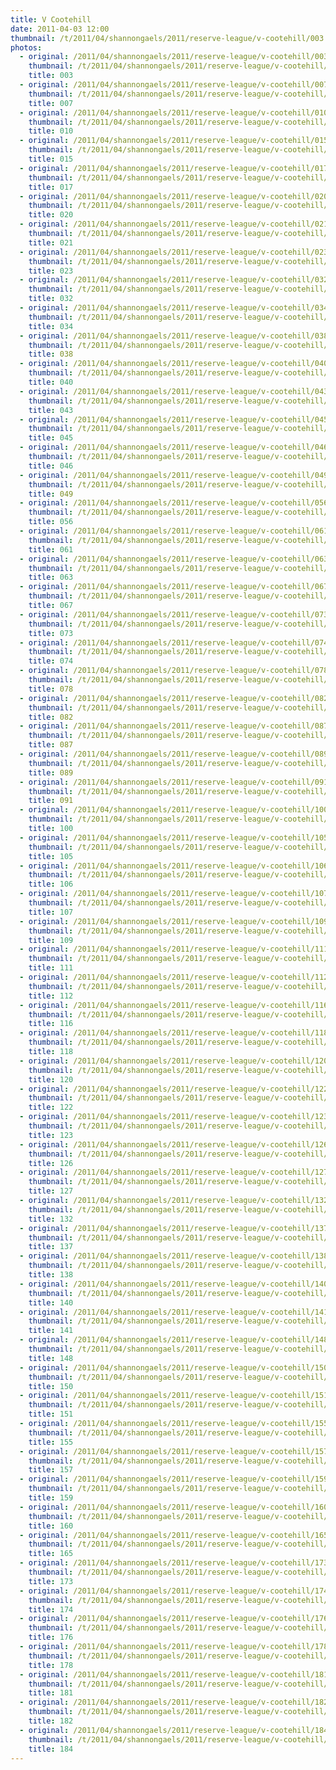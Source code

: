 ```yaml
---
title: V Cootehill
date: 2011-04-03 12:00
thumbnail: /t/2011/04/shannongaels/2011/reserve-league/v-cootehill/003.jpg
photos:
  - original: /2011/04/shannongaels/2011/reserve-league/v-cootehill/003.jpg
    thumbnail: /t/2011/04/shannongaels/2011/reserve-league/v-cootehill/003.jpg
    title: 003
  - original: /2011/04/shannongaels/2011/reserve-league/v-cootehill/007.jpg
    thumbnail: /t/2011/04/shannongaels/2011/reserve-league/v-cootehill/007.jpg
    title: 007
  - original: /2011/04/shannongaels/2011/reserve-league/v-cootehill/010.jpg
    thumbnail: /t/2011/04/shannongaels/2011/reserve-league/v-cootehill/010.jpg
    title: 010
  - original: /2011/04/shannongaels/2011/reserve-league/v-cootehill/015.jpg
    thumbnail: /t/2011/04/shannongaels/2011/reserve-league/v-cootehill/015.jpg
    title: 015
  - original: /2011/04/shannongaels/2011/reserve-league/v-cootehill/017.jpg
    thumbnail: /t/2011/04/shannongaels/2011/reserve-league/v-cootehill/017.jpg
    title: 017
  - original: /2011/04/shannongaels/2011/reserve-league/v-cootehill/020.jpg
    thumbnail: /t/2011/04/shannongaels/2011/reserve-league/v-cootehill/020.jpg
    title: 020
  - original: /2011/04/shannongaels/2011/reserve-league/v-cootehill/021.jpg
    thumbnail: /t/2011/04/shannongaels/2011/reserve-league/v-cootehill/021.jpg
    title: 021
  - original: /2011/04/shannongaels/2011/reserve-league/v-cootehill/023.jpg
    thumbnail: /t/2011/04/shannongaels/2011/reserve-league/v-cootehill/023.jpg
    title: 023
  - original: /2011/04/shannongaels/2011/reserve-league/v-cootehill/032.jpg
    thumbnail: /t/2011/04/shannongaels/2011/reserve-league/v-cootehill/032.jpg
    title: 032
  - original: /2011/04/shannongaels/2011/reserve-league/v-cootehill/034.jpg
    thumbnail: /t/2011/04/shannongaels/2011/reserve-league/v-cootehill/034.jpg
    title: 034
  - original: /2011/04/shannongaels/2011/reserve-league/v-cootehill/038.jpg
    thumbnail: /t/2011/04/shannongaels/2011/reserve-league/v-cootehill/038.jpg
    title: 038
  - original: /2011/04/shannongaels/2011/reserve-league/v-cootehill/040.jpg
    thumbnail: /t/2011/04/shannongaels/2011/reserve-league/v-cootehill/040.jpg
    title: 040
  - original: /2011/04/shannongaels/2011/reserve-league/v-cootehill/043.jpg
    thumbnail: /t/2011/04/shannongaels/2011/reserve-league/v-cootehill/043.jpg
    title: 043
  - original: /2011/04/shannongaels/2011/reserve-league/v-cootehill/045.jpg
    thumbnail: /t/2011/04/shannongaels/2011/reserve-league/v-cootehill/045.jpg
    title: 045
  - original: /2011/04/shannongaels/2011/reserve-league/v-cootehill/046.jpg
    thumbnail: /t/2011/04/shannongaels/2011/reserve-league/v-cootehill/046.jpg
    title: 046
  - original: /2011/04/shannongaels/2011/reserve-league/v-cootehill/049.jpg
    thumbnail: /t/2011/04/shannongaels/2011/reserve-league/v-cootehill/049.jpg
    title: 049
  - original: /2011/04/shannongaels/2011/reserve-league/v-cootehill/056.jpg
    thumbnail: /t/2011/04/shannongaels/2011/reserve-league/v-cootehill/056.jpg
    title: 056
  - original: /2011/04/shannongaels/2011/reserve-league/v-cootehill/061.jpg
    thumbnail: /t/2011/04/shannongaels/2011/reserve-league/v-cootehill/061.jpg
    title: 061
  - original: /2011/04/shannongaels/2011/reserve-league/v-cootehill/063.jpg
    thumbnail: /t/2011/04/shannongaels/2011/reserve-league/v-cootehill/063.jpg
    title: 063
  - original: /2011/04/shannongaels/2011/reserve-league/v-cootehill/067.jpg
    thumbnail: /t/2011/04/shannongaels/2011/reserve-league/v-cootehill/067.jpg
    title: 067
  - original: /2011/04/shannongaels/2011/reserve-league/v-cootehill/073.jpg
    thumbnail: /t/2011/04/shannongaels/2011/reserve-league/v-cootehill/073.jpg
    title: 073
  - original: /2011/04/shannongaels/2011/reserve-league/v-cootehill/074.jpg
    thumbnail: /t/2011/04/shannongaels/2011/reserve-league/v-cootehill/074.jpg
    title: 074
  - original: /2011/04/shannongaels/2011/reserve-league/v-cootehill/078.jpg
    thumbnail: /t/2011/04/shannongaels/2011/reserve-league/v-cootehill/078.jpg
    title: 078
  - original: /2011/04/shannongaels/2011/reserve-league/v-cootehill/082.jpg
    thumbnail: /t/2011/04/shannongaels/2011/reserve-league/v-cootehill/082.jpg
    title: 082
  - original: /2011/04/shannongaels/2011/reserve-league/v-cootehill/087.jpg
    thumbnail: /t/2011/04/shannongaels/2011/reserve-league/v-cootehill/087.jpg
    title: 087
  - original: /2011/04/shannongaels/2011/reserve-league/v-cootehill/089.jpg
    thumbnail: /t/2011/04/shannongaels/2011/reserve-league/v-cootehill/089.jpg
    title: 089
  - original: /2011/04/shannongaels/2011/reserve-league/v-cootehill/091.jpg
    thumbnail: /t/2011/04/shannongaels/2011/reserve-league/v-cootehill/091.jpg
    title: 091
  - original: /2011/04/shannongaels/2011/reserve-league/v-cootehill/100.jpg
    thumbnail: /t/2011/04/shannongaels/2011/reserve-league/v-cootehill/100.jpg
    title: 100
  - original: /2011/04/shannongaels/2011/reserve-league/v-cootehill/105.jpg
    thumbnail: /t/2011/04/shannongaels/2011/reserve-league/v-cootehill/105.jpg
    title: 105
  - original: /2011/04/shannongaels/2011/reserve-league/v-cootehill/106.jpg
    thumbnail: /t/2011/04/shannongaels/2011/reserve-league/v-cootehill/106.jpg
    title: 106
  - original: /2011/04/shannongaels/2011/reserve-league/v-cootehill/107.jpg
    thumbnail: /t/2011/04/shannongaels/2011/reserve-league/v-cootehill/107.jpg
    title: 107
  - original: /2011/04/shannongaels/2011/reserve-league/v-cootehill/109.jpg
    thumbnail: /t/2011/04/shannongaels/2011/reserve-league/v-cootehill/109.jpg
    title: 109
  - original: /2011/04/shannongaels/2011/reserve-league/v-cootehill/111.jpg
    thumbnail: /t/2011/04/shannongaels/2011/reserve-league/v-cootehill/111.jpg
    title: 111
  - original: /2011/04/shannongaels/2011/reserve-league/v-cootehill/112.jpg
    thumbnail: /t/2011/04/shannongaels/2011/reserve-league/v-cootehill/112.jpg
    title: 112
  - original: /2011/04/shannongaels/2011/reserve-league/v-cootehill/116.jpg
    thumbnail: /t/2011/04/shannongaels/2011/reserve-league/v-cootehill/116.jpg
    title: 116
  - original: /2011/04/shannongaels/2011/reserve-league/v-cootehill/118.jpg
    thumbnail: /t/2011/04/shannongaels/2011/reserve-league/v-cootehill/118.jpg
    title: 118
  - original: /2011/04/shannongaels/2011/reserve-league/v-cootehill/120.jpg
    thumbnail: /t/2011/04/shannongaels/2011/reserve-league/v-cootehill/120.jpg
    title: 120
  - original: /2011/04/shannongaels/2011/reserve-league/v-cootehill/122.jpg
    thumbnail: /t/2011/04/shannongaels/2011/reserve-league/v-cootehill/122.jpg
    title: 122
  - original: /2011/04/shannongaels/2011/reserve-league/v-cootehill/123.jpg
    thumbnail: /t/2011/04/shannongaels/2011/reserve-league/v-cootehill/123.jpg
    title: 123
  - original: /2011/04/shannongaels/2011/reserve-league/v-cootehill/126.jpg
    thumbnail: /t/2011/04/shannongaels/2011/reserve-league/v-cootehill/126.jpg
    title: 126
  - original: /2011/04/shannongaels/2011/reserve-league/v-cootehill/127.jpg
    thumbnail: /t/2011/04/shannongaels/2011/reserve-league/v-cootehill/127.jpg
    title: 127
  - original: /2011/04/shannongaels/2011/reserve-league/v-cootehill/132.jpg
    thumbnail: /t/2011/04/shannongaels/2011/reserve-league/v-cootehill/132.jpg
    title: 132
  - original: /2011/04/shannongaels/2011/reserve-league/v-cootehill/137.jpg
    thumbnail: /t/2011/04/shannongaels/2011/reserve-league/v-cootehill/137.jpg
    title: 137
  - original: /2011/04/shannongaels/2011/reserve-league/v-cootehill/138.jpg
    thumbnail: /t/2011/04/shannongaels/2011/reserve-league/v-cootehill/138.jpg
    title: 138
  - original: /2011/04/shannongaels/2011/reserve-league/v-cootehill/140.jpg
    thumbnail: /t/2011/04/shannongaels/2011/reserve-league/v-cootehill/140.jpg
    title: 140
  - original: /2011/04/shannongaels/2011/reserve-league/v-cootehill/141.jpg
    thumbnail: /t/2011/04/shannongaels/2011/reserve-league/v-cootehill/141.jpg
    title: 141
  - original: /2011/04/shannongaels/2011/reserve-league/v-cootehill/148.jpg
    thumbnail: /t/2011/04/shannongaels/2011/reserve-league/v-cootehill/148.jpg
    title: 148
  - original: /2011/04/shannongaels/2011/reserve-league/v-cootehill/150.jpg
    thumbnail: /t/2011/04/shannongaels/2011/reserve-league/v-cootehill/150.jpg
    title: 150
  - original: /2011/04/shannongaels/2011/reserve-league/v-cootehill/151.jpg
    thumbnail: /t/2011/04/shannongaels/2011/reserve-league/v-cootehill/151.jpg
    title: 151
  - original: /2011/04/shannongaels/2011/reserve-league/v-cootehill/155.jpg
    thumbnail: /t/2011/04/shannongaels/2011/reserve-league/v-cootehill/155.jpg
    title: 155
  - original: /2011/04/shannongaels/2011/reserve-league/v-cootehill/157.jpg
    thumbnail: /t/2011/04/shannongaels/2011/reserve-league/v-cootehill/157.jpg
    title: 157
  - original: /2011/04/shannongaels/2011/reserve-league/v-cootehill/159.jpg
    thumbnail: /t/2011/04/shannongaels/2011/reserve-league/v-cootehill/159.jpg
    title: 159
  - original: /2011/04/shannongaels/2011/reserve-league/v-cootehill/160.jpg
    thumbnail: /t/2011/04/shannongaels/2011/reserve-league/v-cootehill/160.jpg
    title: 160
  - original: /2011/04/shannongaels/2011/reserve-league/v-cootehill/165.jpg
    thumbnail: /t/2011/04/shannongaels/2011/reserve-league/v-cootehill/165.jpg
    title: 165
  - original: /2011/04/shannongaels/2011/reserve-league/v-cootehill/173.jpg
    thumbnail: /t/2011/04/shannongaels/2011/reserve-league/v-cootehill/173.jpg
    title: 173
  - original: /2011/04/shannongaels/2011/reserve-league/v-cootehill/174.jpg
    thumbnail: /t/2011/04/shannongaels/2011/reserve-league/v-cootehill/174.jpg
    title: 174
  - original: /2011/04/shannongaels/2011/reserve-league/v-cootehill/176.jpg
    thumbnail: /t/2011/04/shannongaels/2011/reserve-league/v-cootehill/176.jpg
    title: 176
  - original: /2011/04/shannongaels/2011/reserve-league/v-cootehill/178.jpg
    thumbnail: /t/2011/04/shannongaels/2011/reserve-league/v-cootehill/178.jpg
    title: 178
  - original: /2011/04/shannongaels/2011/reserve-league/v-cootehill/181.jpg
    thumbnail: /t/2011/04/shannongaels/2011/reserve-league/v-cootehill/181.jpg
    title: 181
  - original: /2011/04/shannongaels/2011/reserve-league/v-cootehill/182.jpg
    thumbnail: /t/2011/04/shannongaels/2011/reserve-league/v-cootehill/182.jpg
    title: 182
  - original: /2011/04/shannongaels/2011/reserve-league/v-cootehill/184.jpg
    thumbnail: /t/2011/04/shannongaels/2011/reserve-league/v-cootehill/184.jpg
    title: 184
---
```

